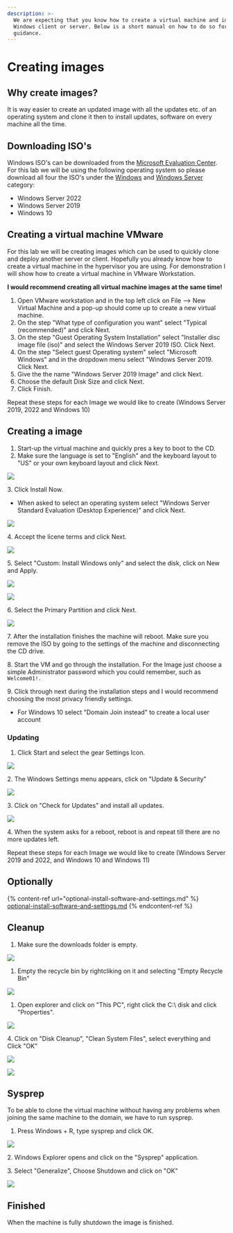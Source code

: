 ```yaml
---
description: >-
  We are expecting that you know how to create a virtual machine and install a
  Windows client or server. Below is a short manual on how to do so for some
  guidance.
---
```


# Creating images

## Why create images?

It is way easier to create an updated image with all the updates etc. of an operating system and clone it then to install updates, software on every machine all the time.

## Downloading ISO's

Windows ISO's can be downloaded from the [Microsoft Evaluation Center](https://www.microsoft.com/en-us/evalcenter/evaluate-windows-server). For this lab we will be using the following operating system so please download all four the ISO's under the [Windows](https://www.microsoft.com/en-us/evalcenter/evaluate-windows) and [Windows Server](https://www.microsoft.com/en-us/evalcenter/evaluate-windows-server) category:

* Windows Server 2022
* Windows Server 2019
* Windows 10

## Creating a virtual machine VMware

For this lab we will be creating images which can be used to quickly clone and deploy another server or client. Hopefully you already know how to create a virtual machine in the hypervisor you are using. For demonstration I will show how to create a virtual machine in VMware Workstation.

**I would recommend creating all virtual machine images at the same time!**

1. Open VMware workstation and in the top left click on File --> New Virtual Machine and a pop-up should come up to create a new virtual machine.
2. On the step "What type of configuration you want" select "Typical (recommended)" and click Next.
3. On the step "Guest Operating System Installation" select "Installer disc image file (iso)" and select the Windows Server 2019 ISO. Click Next.
4. On the step "Select guest Operating system" select "Microsoft Windows" and in the dropdown menu select "Windows Server 2019. Click Next.
5. Give the the name "Windows Server 2019 Image" and click Next.
6. Choose the default Disk Size and click Next.
7. Click Finish.

Repeat these steps for each Image we would like to create (Windows Server 2019, 2022 and Windows 10)

## Creating a image

1. Start-up the virtual machine and quickly pres a key to boot to the CD.
2. Make sure the language is set to "English" and the keyboard layout to "US" or your own keyboard layout and click Next.

![](<../../../.gitbook/assets/afbeelding (37).png>)

3\. Click Install Now.

* When asked to select an operating system select "Windows Server Standard Evaluation (Desktop Experience)" and click Next.

![](<../../../.gitbook/assets/afbeelding (57).png>)

4\. Accept the licene terms and click Next.

![](<../../../.gitbook/assets/afbeelding (65).png>)

5\. Select "Custom: Install Windows only" and select the disk, click on New and Apply.

![](<../../../.gitbook/assets/afbeelding (82).png>)

![](<../../../.gitbook/assets/afbeelding (8).png>)

6\. Select the Primary Partition and click Next.

![](<../../../.gitbook/assets/afbeelding (21).png>)

7\. After the installation finishes the machine will reboot. Make sure you remove the ISO by going to the settings of the machine and disconnecting the CD drive.

8\. Start the VM and go through the installation. For the Image just choose a simple Administrator password which you could remember, such as `Welcome01!.`

9\. Click through next during the installation steps and I would recommend choosing the most privacy friendly settings.

* For Windows 10 select "Domain Join instead" to create a local user account

### Updating

1. Click Start and select the gear Settings Icon.

![](<../../../.gitbook/assets/image (27) (1) (1).png>)

2\. The Windows Settings menu appears, click on "Update & Security"

![](<../../../.gitbook/assets/image (26) (1) (1) (1) (1).png>)

3\. Click on "Check for Updates" and install all updates.

![](<../../../.gitbook/assets/image (49) (1) (1).png>)

4\. When the system asks for a reboot, reboot is and repeat till there are no more updates left.

Repeat these steps for each Image we would like to create (Windows Server 2019 and 2022, and Windows 10 and Windows 11)

## Optionally

{% content-ref url="optional-install-software-and-settings.md" %}
[optional-install-software-and-settings.md](optional-install-software-and-settings.md)
{% endcontent-ref %}

## Cleanup

1. Make sure the downloads folder is empty.

![](<../../../.gitbook/assets/image (58) (1) (1) (1) (1).png>)

1. Empty the recycle bin by rightcliking on it and selecting "Empty Recycle Bin"

![](<../../../.gitbook/assets/image (44) (1) (1) (1) (1) (1).png>)

1. Open explorer and click on "This PC", right click the C:\ disk and click "Properties".

![](<../../../.gitbook/assets/image (10) (1) (1) (2).png>)

4\. Click on "Disk Cleanup", "Clean System Files", select everything and Click "OK"

![](<../../../.gitbook/assets/image (34) (1) (1) (1) (1) (1) (1).png>)

![](<../../../.gitbook/assets/image (62) (1) (1) (1) (1) (1) (1) (1) (1) (1) (1).png>)

## Sysprep

To be able to clone the virtual machine without having any problems when joining the same machine to the domain, we have to run sysprep.

1. Press Windows + R, type sysprep and click OK.

![](<../../../.gitbook/assets/image (19) (1) (1) (1) (1) (1).png>)

2\. Windows Explorer opens and click on the "Sysprep" application.

3\. Select "Generalize", Choose Shutdown and click on "OK"

![](<../../../.gitbook/assets/image (18) (1) (1) (1) (1) (1) (1).png>)

## Finished

When the machine is fully shutdown the image is finished.
